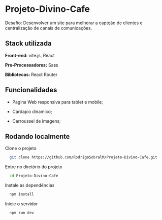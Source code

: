 
# Projeto-Divino-Cafe

Desafio: Desenvolver um site para melhorar a captção de clientes e centralização de canais de comunicações. 





## Stack utilizada

**Front-end:** vite.js, React

**Pre-Processadores:** Sass

**Bibliotecas:** React Router


## Funcionalidades

- Pagina Web responsiva para tablet e mobile;

- Cardapio dinamico;

- Carroussel de imagens;

## Rodando localmente

Clone o projeto

```bash
  git clone https://github.com/RodrigoSobralM/Projeto-Divino-Cafe.git
```

Entre no diretório do projeto

```bash
  cd Projeto-Divino-Cafe
```

Instale as dependências

```bash
  npm install
```

Inicie o servidor

```bash
  npm run dev
```

